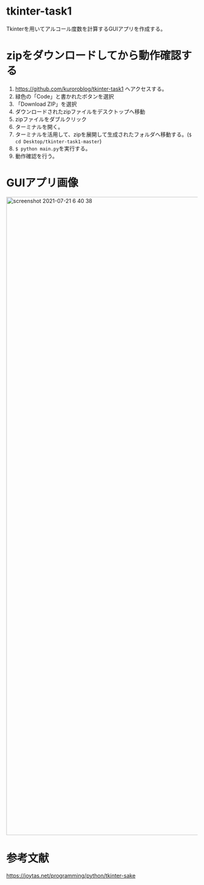 # tkinter-task1
Tkinterを用いてアルコール度数を計算するGUIアプリを作成する。

# zipをダウンロードしてから動作確認する
1. https://github.com/kuroroblog/tkinter-task1 へアクセスする。
2. 緑色の「Code」と書かれたボタンを選択
3. 「Download ZIP」を選択
4. ダウンロードされたzipファイルをデスクトップへ移動
5. zipファイルをダブルクリック
6. ターミナルを開く。
7. ターミナルを活用して、zipを展開して生成されたフォルダへ移動する。(`$ cd Desktop/tkinter-task1-master`)
8. `$ python main.py`を実行する。
9. 動作確認を行う。

# GUIアプリ画像
<img width="1680" alt="screenshot 2021-07-21 6 40 38" src="https://user-images.githubusercontent.com/23373288/126399229-4c42300f-f9b6-491d-a14b-2c8e8297d553.png">

# 参考文献
https://joytas.net/programming/python/tkinter-sake
